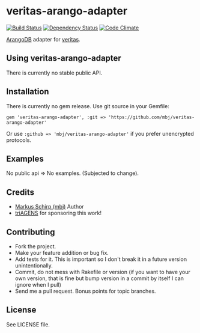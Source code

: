 veritas-arango-adapter
======================

[![Build Status](https://secure.travis-ci.org/mbj/veritas-arango-adapter.png?branch=master)](http://travis-ci.org/mbj/veritas-arango-adapter)
[![Dependency Status](https://gemnasium.com/mbj/veritas-arango-adapter.png)](https://gemnasium.com/mbj/veritas-arango-adapter)
[![Code Climate](https://codeclimate.com/github/mbj/veritas-arango-adapter.png)](https://codeclimate.com/github/mbj/veritas-arango-adapter)

[ArangoDB](https://www.arangodb.org) adapter for [veritas](https://github.com/dkubb/veritas).

Using veritas-arango-adapter
----------------------------

There is currently no stable public API.

Installation
------------

There is currently no gem release. Use git source in your Gemfile:

```gem 'veritas-arango-adapter', :git => 'https://github.com/mbj/veritas-arango-adapter'```

Or use ```:github => 'mbj/veritas-arango-adapter'``` if you prefer unencrypted protocols.

Examples
--------

No public api => No examples. (Subjected to change).

Credits
-------

* [Markus Schirp (mbj)](https://github.com/mbj) Author
* [triAGENS](https://github.com/triAGENS) for sponsoring this work!

Contributing
-------------

* Fork the project.
* Make your feature addition or bug fix.
* Add tests for it. This is important so I don't break it in a
  future version unintentionally.
* Commit, do not mess with Rakefile or version
  (if you want to have your own version, that is fine but bump version in a commit by itself I can ignore when I pull)
* Send me a pull request. Bonus points for topic branches.

License
-------

See LICENSE file.
